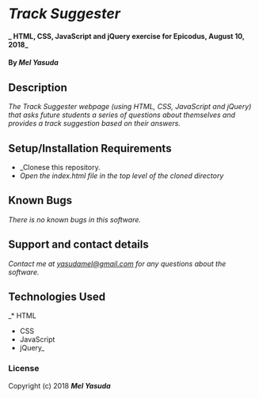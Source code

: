 # _Track Suggester_

#### _ HTML, CSS, JavaScript and jQuery exercise for Epicodus, August 10, 2018_

#### By _**Mel Yasuda**_

## Description

_The Track Suggester webpage (using HTML, CSS, JavaScript and jQuery) that asks future students a series of questions about themselves and provides a track suggestion based on their answers._

## Setup/Installation Requirements

* _Clonese this repository.
* _Open the index.html file in the top level of the cloned directory_


## Known Bugs

_There is no known bugs in this software._

## Support and contact details

_Contact me at yasudamel@gmail.com for any questions about the software._

## Technologies Used

_* HTML
 * CSS
 * JavaScript
 * jQuery_

### License

Copyright (c) 2018 **_Mel Yasuda_**

